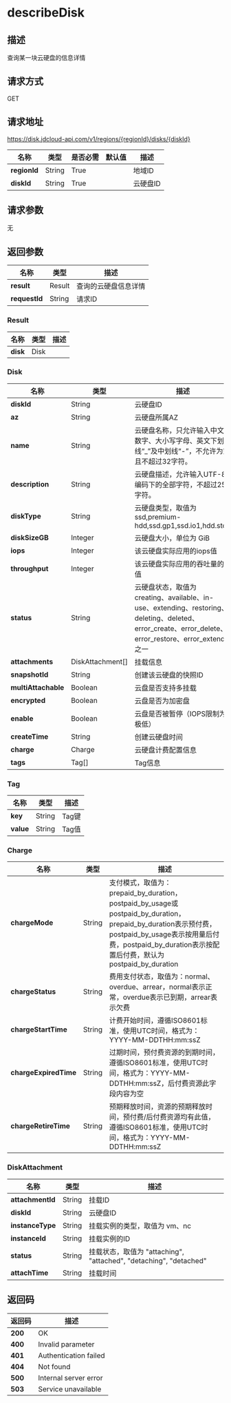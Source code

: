 # describeDisk


## 描述
查询某一块云硬盘的信息详情

## 请求方式
GET

## 请求地址
https://disk.jdcloud-api.com/v1/regions/{regionId}/disks/{diskId}

|名称|类型|是否必需|默认值|描述|
|---|---|---|---|---|
|**regionId**|String|True| |地域ID|
|**diskId**|String|True| |云硬盘ID|

## 请求参数
无


## 返回参数
|名称|类型|描述|
|---|---|---|
|**result**|Result|查询的云硬盘信息详情|
|**requestId**|String|请求ID|

### Result
|名称|类型|描述|
|---|---|---|
|**disk**|Disk| |
### Disk
|名称|类型|描述|
|---|---|---|
|**diskId**|String|云硬盘ID|
|**az**|String|云硬盘所属AZ|
|**name**|String|云硬盘名称，只允许输入中文、数字、大小写字母、英文下划线“_”及中划线“-”，不允许为空且不超过32字符。|
|**description**|String|云硬盘描述，允许输入UTF-8编码下的全部字符，不超过256字符。|
|**diskType**|String|云硬盘类型，取值为 ssd,premium-hdd,ssd.gp1,ssd.io1,hdd.std1|
|**diskSizeGB**|Integer|云硬盘大小，单位为 GiB|
|**iops**|Integer|该云硬盘实际应用的iops值|
|**throughput**|Integer|该云硬盘实际应用的吞吐量的数值|
|**status**|String|云硬盘状态，取值为 creating、available、in-use、extending、restoring、deleting、deleted、error_create、error_delete、error_restore、error_extend 之一|
|**attachments**|DiskAttachment[]|挂载信息|
|**snapshotId**|String|创建该云硬盘的快照ID|
|**multiAttachable**|Boolean|云盘是否支持多挂载|
|**encrypted**|Boolean|云盘是否为加密盘|
|**enable**|Boolean|云盘是否被暂停（IOPS限制为极低）|
|**createTime**|String|创建云硬盘时间|
|**charge**|Charge|云硬盘计费配置信息|
|**tags**|Tag[]|Tag信息|
### Tag
|名称|类型|描述|
|---|---|---|
|**key**|String|Tag键|
|**value**|String|Tag值|
### Charge
|名称|类型|描述|
|---|---|---|
|**chargeMode**|String|支付模式，取值为：prepaid_by_duration，postpaid_by_usage或postpaid_by_duration，prepaid_by_duration表示预付费，postpaid_by_usage表示按用量后付费，postpaid_by_duration表示按配置后付费，默认为postpaid_by_duration|
|**chargeStatus**|String|费用支付状态，取值为：normal、overdue、arrear，normal表示正常，overdue表示已到期，arrear表示欠费|
|**chargeStartTime**|String|计费开始时间，遵循ISO8601标准，使用UTC时间，格式为：YYYY-MM-DDTHH:mm:ssZ|
|**chargeExpiredTime**|String|过期时间，预付费资源的到期时间，遵循ISO8601标准，使用UTC时间，格式为：YYYY-MM-DDTHH:mm:ssZ，后付费资源此字段内容为空|
|**chargeRetireTime**|String|预期释放时间，资源的预期释放时间，预付费/后付费资源均有此值，遵循ISO8601标准，使用UTC时间，格式为：YYYY-MM-DDTHH:mm:ssZ|
### DiskAttachment
|名称|类型|描述|
|---|---|---|
|**attachmentId**|String|挂载ID|
|**diskId**|String|云硬盘ID|
|**instanceType**|String|挂载实例的类型，取值为 vm、nc|
|**instanceId**|String|挂载实例的ID|
|**status**|String|挂载状态，取值为 "attaching", "attached", "detaching", "detached"|
|**attachTime**|String|挂载时间|

## 返回码
|返回码|描述|
|---|---|
|**200**|OK|
|**400**|Invalid parameter|
|**401**|Authentication failed|
|**404**|Not found|
|**500**|Internal server error|
|**503**|Service unavailable|
